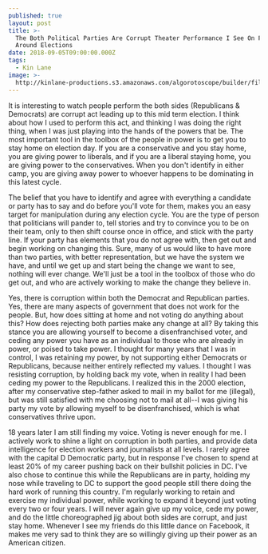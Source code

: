 ```yaml
---
published: true
layout: post
title: >-
  The Both Political Parties Are Corrupt Theater Performance I See On Facebook
  Around Elections
date: 2018-09-05T09:00:00.000Z
tags:
  - Kin Lane
image: >-
  http://kinlane-productions.s3.amazonaws.com/algorotoscope/builder/filtered/49_127_800_500_0_max_0_-5_-1.jpg
---
```

It is interesting to watch people perform the both sides (Republicans & Democrats) are corrupt act leading up to this mid term election. I think about how I used to perform this act, and thinking I was doing the right thing, when I was just playing into the hands of the powers that be. The most important tool in the toolbox of the people in power is to get you to stay home on election day. If you are a conservative and you stay home, you are giving power to liberals, and if you are a liberal staying home, you are giving power to the conservatives. When you don't identify in either camp, you are giving away power to whoever happens to be dominating in this latest cycle.

The belief that you have to identify and agree with everything a candidate or party has to say and do before you'll vote for them, makes you an easy target for manipulation during any election cycle. You are the type of person that politicians will pander to, tell stories and try to convince you to be on their team, only to then shift course once in office, and stick with the party line. If your party has elements that you do not agree with, then get out and begin working on changing this. Sure, many of us would like to have more than two parties, with better representation, but we have the system we have, and until we get up and start being the change we want to see, nothing will ever change. We'll just be a tool in the toolbox of those who do get out, and who are actively working to make the change they believe in.

Yes, there is corruption within both the Democrat and Republican parties. Yes, there are many aspects of government that does not work for the people. But, how does sitting at home and not voting do anything about this? How does rejecting both parties make any change at all? By taking this stance you are allowing yourself to become a disenfranchised voter, and ceding any power you have as an individual to those who are already in power, or poised to take power. I thought for many years that I was in control, I was retaining my power, by not supporting either Democrats or Republicans, because neither entirely reflected my values. I thought I was resisting corruption, by holding back my vote, when in reality I had been ceding my power to the Republicans. I realized this in the 2000 election, after my conservative step-father asked to mail in my ballot for me (illegal), but was still satisfied with me choosing not to mail at all--I was giving his party my vote by allowing myself to be disenfranchised, which is what conservatives thrive upon.

18 years later I am still finding my voice. Voting is never enough for me. I actively work to shine a light on corruption in both parties, and provide data intelligence for election workers and journalists at all levels. I rarely agree with the capital D Democratic party, but in response I've chosen to spend at least 20% of my career pushing back on their bullshit policies in DC. I've also chose to continue this while the Republicans are in party, holding my nose while traveling to DC to support the good people still there doing the hard work of running this country. I'm regularly working to retain and exercise my individual power, while working to expand it beyond just voting every two or four years. I will never again give up my voice, cede my power, and do the little choreographed jig about both sides are corrupt, and just stay home. Whenever I see my friends do this little dance on Facebook, it makes me very sad to think they are so willingly giving up their power as an American citizen.
